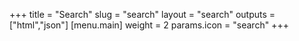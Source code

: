 +++
title = "Search"
slug = "search"
layout = "search"
outputs = ["html","json"]
[menu.main]
weight = 2
params.icon = "search"
+++